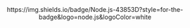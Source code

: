 <div align="center">
  https://img.shields.io/badge/Node.js-43853D?style=for-the-badge&logo=node.js&logoColor=white
</div>
